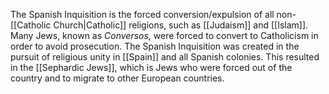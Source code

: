 The Spanish Inquisition is the forced conversion/expulsion of all non-[[Catholic Church|Catholic]] religions, such as [[Judaism]] and [[Islam]]. Many Jews, known as *Conversos*, were forced to convert to Catholicism in order to avoid prosecution. The Spanish Inquisition was created in the pursuit of religious unity in [[Spain]] and all Spanish colonies. This resulted in the [[Sephardic Jews]], which is Jews who were forced out of the country and to migrate to other European countries.